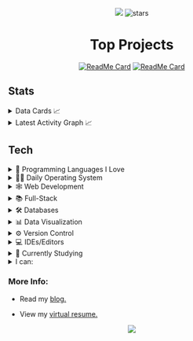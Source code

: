 <div align='center'>

![](https://komarev.com/ghpvc/?username=alteryx-motives&color=lightgrey&style=flat&base=6000&abbreviated=true) <img src="https://img.shields.io/github/stars/sieep-coding?label=Stars" alt="stars">

# Top Projects

[![ReadMe Card](https://github-readme-stats.vercel.app/api/pin/?username=sieep-coding&repo=todo-htmx-alpine-go&theme=gruvbox)](https://github.com/Sieep-Coding/todo-htmx-alpine-go)
[![ReadMe Card](https://github-readme-stats.vercel.app/api/pin/?username=sieep-coding&repo=snow-simulation&theme=gruvbox)](https://github.com/Sieep-Coding/snow-simulation)

</div>

## Stats
<details>
<summary> Data Cards 📈 </summary>

[![Top Langs](https://github-readme-stats.vercel.app/api/top-langs/?username=sieep-coding&layout=compact&theme=gruvbox&hide=html,css,zig,powershell,python)](https://github.com/anuraghazra/github-readme-stats)

![Nick's GitHub stats](https://github-readme-stats.vercel.app/api?username=sieep-coding&show_icons=true&theme=gruvbox&hide=contribs,prs&rank_icon=github)

[![trophy](https://github-profile-trophy.vercel.app/?username=sieep-coding&theme=gruvbox&title=MultiLanguage,Stars,Commits,Repositories)](https://github.com/ryo-ma/github-profile-trophy)

[![roadmap.sh](https://roadmap.sh/card/wide/667b1494c19525099e698db6?variant=dark)](https://roadmap.sh/u/nicks)

![Leetcode Stats](https://leetcard.jacoblin.cool/sieep-coding?theme=dark)
</details>

<details>
  <summary>Latest Activity Graph 📈</summary>
  <br>
  <h2 align="center">Latest Contribution</h2>
  <a href="https://github.com/Sieep-Coding">
    <img alt="Sieep-Coding's Activity Graph" src="https://github-readme-activity-graph.vercel.app/graph?username=Sieep-Coding&theme=github-compact&hide_border=true">
  </a>
  <br>
</details>
   
## Tech

<details>
  <summary>
🔭 Programming Languages I Love
    </summary> 
  <br>
  
  ![JavaScript](https://img.shields.io/badge/-JavaScript-white?style=flat-circle&logo=javascript)
  ![Python](https://img.shields.io/badge/-Python-white?style=flat-circle&logo=Python)
  ![Rust](https://img.shields.io/badge/-Rust-white?style=flat-circle&logo=rust&logoColor=black)
  ![Go](https://img.shields.io/badge/-Go-white?style=flat-circle&logo=go)
  ![C/C++](https://img.shields.io/badge/-C/C++-white?style=flat-circle&logo=c%2B%2B&logoColor=black)
  </details> 
  
  <details>
  <summary>
🕵🏻 Daily Operating System
    </summary> 
     <br>
  
![GNU/Linux](https://img.shields.io/badge/Linux-FCC624?style=flat&logo=linux&logoColor=black)
![Ubuntu](https://img.shields.io/badge/Ubuntu-FCC624?style=flat&logo=Ubuntu&logoColor=black)
</details> 

  <details>
  <summary>
🕸️ Web Development
    </summary> 
 <br>
  
![React](https://img.shields.io/badge/-React-white?style=flat-circle&logo=react) 
![HTML5](https://img.shields.io/badge/-HTML5-white?style=flat-circle&logo=html5) 
![Bootstrap](https://img.shields.io/badge/-Tailwind-white?style=flat-circle&logo=tailwindcss) 
![PHP](https://img.shields.io/badge/-PHP-white?style=flat-circle&logo=php)
![Vercel](https://img.shields.io/badge/-Vercel-white?style=flat-circle&logo=Vercel&logoColor=black)
![Netlify](https://img.shields.io/badge/-Netlify-white?style=flat-circle&logo=Netlify)
</details> 

<details>
  <summary>
📚 Full-Stack
    </summary> 
 <br>
  
![Flutter](https://img.shields.io/badge/-Flutter-white?style=flat-circle&logo=flutter&logoColor=blue)
![Dart](https://img.shields.io/badge/-Dart-white?style=flat-circle&logo=dart&logoColor=blue)
![TypeScript](https://img.shields.io/badge/-TypeScript-white?style=flat-circle&logo=TypeScript)
</details> 

<details>
  <summary>
🛠️ Databases
    </summary> 
   <br>
  
![SQL Server](https://img.shields.io/badge/-SQL%20Server-white?style=flat-circle&logo=microsoft-sql-server&logoColor=black)
![MongoDB](https://img.shields.io/badge/MongoDB-white?style=flat&logo=mongodb&logoColor=green)
![Salesforce](https://img.shields.io/badge/-Salesforce-white?style=flat-circle&logo=Salesforce)
![Zoho](https://img.shields.io/badge/-Zoho-white?style=flat-circle&logo=Zoho&logoColor=black)
</details>

<details>
  <summary>
📊 Data Visualization
    </summary> 
   <br>
  
![Tableau](https://img.shields.io/badge/-Tableau-white?style=flat-circle&logo=tableau) 
![Power BI](https://img.shields.io/badge/-Power%20BI-white?style=flat-circle&logo=power-bi) 
![Qlik Sense](https://img.shields.io/badge/-Qlik%20Sense-white?style=flat-circle&logo=qlik&logoColor=green)
</details>
  <details>
  <summary>
⚙️ Version Control
    </summary> 
     <br>
  
![Git](https://img.shields.io/badge/-Git-white?style=flat-circle&logo=git)
</details>
  <details>
  <summary>
💻 IDEs/Editors
    </summary> 
 <br>
  
![VS Code](https://img.shields.io/badge/-VS%20Code-white?style=flat-circle&logo=visual-studio-code&logoColor=blue)
![RStudio](https://img.shields.io/badge/-RStudio-white?style=flat-circle&logo=RStudio)
</details>
<details>
  <summary>
🌱 Currently Studying
    </summary> 
 <br>
  
![Computer Science](https://img.shields.io/badge/-Computer%20Science-white?style=flat-circle&logo=computer-science)
![Docker](https://img.shields.io/badge/-Docker-white?style=flat-circle&logo=docker)
</details>

<details>

<summary>I can:</summary>

```

   - Engineer web applications using React.js, JavaScript, SQL, and PHP within tight deadlines.

   - Develop cross-platform applications in Flutter/Dart. 

   - Design and implement enterprise-level dashboards in Qlik Sense, Tableau, and PowerBI.

   - Lead and manage teams, oversee analysts in SQL/PowerBI tasks.

   - Automate ETL pipelines using Python and SQL, streamline report generation processes.

   - Present business intelligence findings to executives and team leaders.

   - Conduct extensive research and data analysis, utilizing R, SAS, and regression analysis techniques.

```

</details>

### More Info:

- Read my <a href="https://codewithnick.beehiiv.com">blog.</a>

- View my [virtual resume.](https://sieep-coding.github.io/)

<p align="center">
  <img src="https://capsule-render.vercel.app/api?type=waving&color=gradient&height=60&section=footer&width=100"/>
</p>

